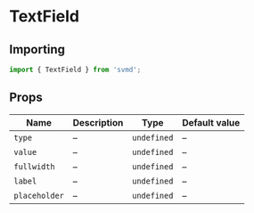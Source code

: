 # TextField
## Importing
```js
import { TextField } from 'svmd';
```
## Props
| Name | Description | Type | Default value
| - | - | - | -
| `type` | &ndash; | `undefined` | &ndash;
| `value` | &ndash; | `undefined` | &ndash;
| `fullwidth` | &ndash; | `undefined` | &ndash;
| `label` | &ndash; | `undefined` | &ndash;
| `placeholder` | &ndash; | `undefined` | &ndash;
